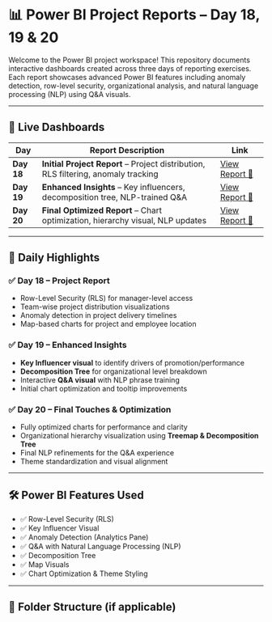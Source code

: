 # 📊 Power BI Project Reports – Day 18, 19 & 20

Welcome to the Power BI project workspace! This repository documents interactive dashboards created across three days of reporting exercises. Each report showcases advanced Power BI features including anomaly detection, row-level security, organizational analysis, and natural language processing (NLP) using Q&A visuals.

---

## 🔗 Live Dashboards

| Day | Report Description | Link |
|-----|---------------------|------|
| **Day 18** | **Initial Project Report** – Project distribution, RLS filtering, anomaly tracking | [View Report 🔗](https://app.powerbi.com/links/PjXOVRoulW?ctid=12b4fbf9-dea8-4490-bede-9cc40309ad61&pbi_source=linkShare) |
| **Day 19** | **Enhanced Insights** – Key influencers, decomposition tree, NLP-trained Q&A | [View Report 🔗](https://app.powerbi.com/links/PjXOVRoulW?ctid=12b4fbf9-dea8-4490-bede-9cc40309ad61&pbi_source=linkShare) |
| **Day 20** | **Final Optimized Report** – Chart optimization, hierarchy visual, NLP updates | [View Report 🔗](https://app.powerbi.com/links/PjXOVRoulW?ctid=12b4fbf9-dea8-4490-bede-9cc40309ad61&pbi_source=linkShare) |

---

## 📌 Daily Highlights

### ✅ Day 18 – Project Report
- Row-Level Security (RLS) for manager-level access
- Team-wise project distribution visualizations
- Anomaly detection in project delivery timelines
- Map-based charts for project and employee location

### ✅ Day 19 – Enhanced Insights
- **Key Influencer visual** to identify drivers of promotion/performance
- **Decomposition Tree** for organizational level breakdown
- Interactive **Q&A visual** with NLP phrase training
- Initial chart optimization and tooltip improvements

### ✅ Day 20 – Final Touches & Optimization
- Fully optimized charts for performance and clarity
- Organizational hierarchy visualization using **Treemap & Decomposition Tree**
- Final NLP refinements for the Q&A experience
- Theme standardization and visual alignment

---

## 🛠️ Power BI Features Used

- ✅ Row-Level Security (RLS)
- ✅ Key Influencer Visual
- ✅ Anomaly Detection (Analytics Pane)
- ✅ Q&A with Natural Language Processing (NLP)
- ✅ Decomposition Tree
- ✅ Map Visuals
- ✅ Chart Optimization & Theme Styling

---

## 📁 Folder Structure (if applicable)

